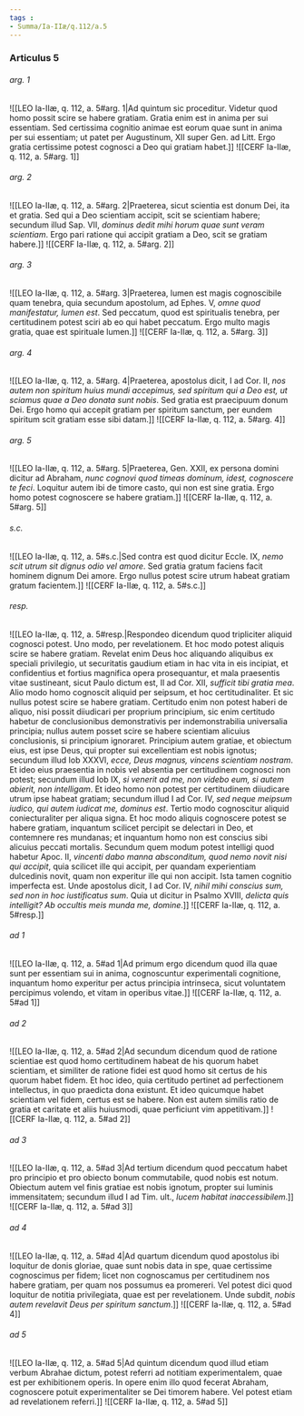 ```yaml
---
tags : 
- Summa/Ia-IIæ/q.112/a.5
---
```


### Articulus 5

###### arg. 1
![[LEO Ia-IIæ, q. 112, a. 5#arg. 1|Ad quintum sic proceditur. Videtur quod homo possit scire se habere gratiam. Gratia enim est in anima per sui essentiam. Sed certissima cognitio animae est eorum quae sunt in anima per sui essentiam; ut patet per Augustinum, XII super Gen. ad Litt. Ergo gratia certissime potest cognosci a Deo qui gratiam habet.]]
![[CERF Ia-IIæ, q. 112, a. 5#arg. 1]]

###### arg. 2
![[LEO Ia-IIæ, q. 112, a. 5#arg. 2|Praeterea, sicut scientia est donum Dei, ita et gratia. Sed qui a Deo scientiam accipit, scit se scientiam habere; secundum illud Sap. VII, *dominus dedit mihi horum quae sunt veram scientiam*. Ergo pari ratione qui accipit gratiam a Deo, scit se gratiam habere.]]
![[CERF Ia-IIæ, q. 112, a. 5#arg. 2]]

###### arg. 3
![[LEO Ia-IIæ, q. 112, a. 5#arg. 3|Praeterea, lumen est magis cognoscibile quam tenebra, quia secundum apostolum, ad Ephes. V, *omne quod manifestatur, lumen est*. Sed peccatum, quod est spiritualis tenebra, per certitudinem potest sciri ab eo qui habet peccatum. Ergo multo magis gratia, quae est spirituale lumen.]]
![[CERF Ia-IIæ, q. 112, a. 5#arg. 3]]

###### arg. 4
![[LEO Ia-IIæ, q. 112, a. 5#arg. 4|Praeterea, apostolus dicit, I ad Cor. II, *nos autem non spiritum huius mundi accepimus, sed spiritum qui a Deo est, ut sciamus quae a Deo donata sunt nobis*. Sed gratia est praecipuum donum Dei. Ergo homo qui accepit gratiam per spiritum sanctum, per eundem spiritum scit gratiam esse sibi datam.]]
![[CERF Ia-IIæ, q. 112, a. 5#arg. 4]]

###### arg. 5
![[LEO Ia-IIæ, q. 112, a. 5#arg. 5|Praeterea, Gen. XXII, ex persona domini dicitur ad Abraham, *nunc cognovi quod timeas dominum, idest, cognoscere te feci*. Loquitur autem ibi de timore casto, qui non est sine gratia. Ergo homo potest cognoscere se habere gratiam.]]
![[CERF Ia-IIæ, q. 112, a. 5#arg. 5]]

###### s.c.
![[LEO Ia-IIæ, q. 112, a. 5#s.c.|Sed contra est quod dicitur Eccle. IX, *nemo scit utrum sit dignus odio vel amore*. Sed gratia gratum faciens facit hominem dignum Dei amore. Ergo nullus potest scire utrum habeat gratiam gratum facientem.]]
![[CERF Ia-IIæ, q. 112, a. 5#s.c.]]

###### resp.
![[LEO Ia-IIæ, q. 112, a. 5#resp.|Respondeo dicendum quod tripliciter aliquid cognosci potest. Uno modo, per revelationem. Et hoc modo potest aliquis scire se habere gratiam. Revelat enim Deus hoc aliquando aliquibus ex speciali privilegio, ut securitatis gaudium etiam in hac vita in eis incipiat, et confidentius et fortius magnifica opera prosequantur, et mala praesentis vitae sustineant, sicut Paulo dictum est, II ad Cor. XII, *sufficit tibi gratia mea*. Alio modo homo cognoscit aliquid per seipsum, et hoc certitudinaliter. Et sic nullus potest scire se habere gratiam. Certitudo enim non potest haberi de aliquo, nisi possit diiudicari per proprium principium, sic enim certitudo habetur de conclusionibus demonstrativis per indemonstrabilia universalia principia; nullus autem posset scire se habere scientiam alicuius conclusionis, si principium ignoraret. Principium autem gratiae, et obiectum eius, est ipse Deus, qui propter sui excellentiam est nobis ignotus; secundum illud Iob XXXVI, *ecce, Deus magnus, vincens scientiam nostram*. Et ideo eius praesentia in nobis vel absentia per certitudinem cognosci non potest; secundum illud Iob IX, *si venerit ad me, non videbo eum, si autem abierit, non intelligam*. Et ideo homo non potest per certitudinem diiudicare utrum ipse habeat gratiam; secundum illud I ad Cor. IV, *sed neque meipsum iudico, qui autem iudicat me, dominus est*. Tertio modo cognoscitur aliquid coniecturaliter per aliqua signa. Et hoc modo aliquis cognoscere potest se habere gratiam, inquantum scilicet percipit se delectari in Deo, et contemnere res mundanas; et inquantum homo non est conscius sibi alicuius peccati mortalis. Secundum quem modum potest intelligi quod habetur Apoc. II, *vincenti dabo manna absconditum, quod nemo novit nisi qui accipit*, quia scilicet ille qui accipit, per quandam experientiam dulcedinis novit, quam non experitur ille qui non accipit. Ista tamen cognitio imperfecta est. Unde apostolus dicit, I ad Cor. IV, *nihil mihi conscius sum, sed non in hoc iustificatus sum*. Quia ut dicitur in Psalmo XVIII, *delicta quis intelligit? Ab occultis meis munda me, domine*.]]
![[CERF Ia-IIæ, q. 112, a. 5#resp.]]

###### ad 1
![[LEO Ia-IIæ, q. 112, a. 5#ad 1|Ad primum ergo dicendum quod illa quae sunt per essentiam sui in anima, cognoscuntur experimentali cognitione, inquantum homo experitur per actus principia intrinseca, sicut voluntatem percipimus volendo, et vitam in operibus vitae.]]
![[CERF Ia-IIæ, q. 112, a. 5#ad 1]]

###### ad 2
![[LEO Ia-IIæ, q. 112, a. 5#ad 2|Ad secundum dicendum quod de ratione scientiae est quod homo certitudinem habeat de his quorum habet scientiam, et similiter de ratione fidei est quod homo sit certus de his quorum habet fidem. Et hoc ideo, quia certitudo pertinet ad perfectionem intellectus, in quo praedicta dona existunt. Et ideo quicumque habet scientiam vel fidem, certus est se habere. Non est autem similis ratio de gratia et caritate et aliis huiusmodi, quae perficiunt vim appetitivam.]]
![[CERF Ia-IIæ, q. 112, a. 5#ad 2]]

###### ad 3
![[LEO Ia-IIæ, q. 112, a. 5#ad 3|Ad tertium dicendum quod peccatum habet pro principio et pro obiecto bonum commutabile, quod nobis est notum. Obiectum autem vel finis gratiae est nobis ignotum, propter sui luminis immensitatem; secundum illud I ad Tim. ult., *lucem habitat inaccessibilem*.]]
![[CERF Ia-IIæ, q. 112, a. 5#ad 3]]

###### ad 4
![[LEO Ia-IIæ, q. 112, a. 5#ad 4|Ad quartum dicendum quod apostolus ibi loquitur de donis gloriae, quae sunt nobis data in spe, quae certissime cognoscimus per fidem; licet non cognoscamus per certitudinem nos habere gratiam, per quam nos possumus ea promereri. Vel potest dici quod loquitur de notitia privilegiata, quae est per revelationem. Unde subdit, *nobis autem revelavit Deus per spiritum sanctum*.]]
![[CERF Ia-IIæ, q. 112, a. 5#ad 4]]

###### ad 5
![[LEO Ia-IIæ, q. 112, a. 5#ad 5|Ad quintum dicendum quod illud etiam verbum Abrahae dictum, potest referri ad notitiam experimentalem, quae est per exhibitionem operis. In opere enim illo quod fecerat Abraham, cognoscere potuit experimentaliter se Dei timorem habere. Vel potest etiam ad revelationem referri.]]
![[CERF Ia-IIæ, q. 112, a. 5#ad 5]]

